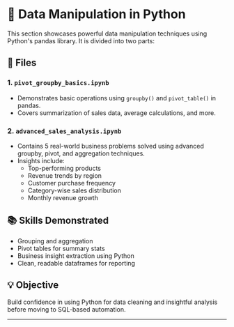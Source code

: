 # 🐍 Data Manipulation in Python

This section showcases powerful data manipulation techniques using Python's pandas library. It is divided into two parts:

## 📄 Files

### 1. `pivot_groupby_basics.ipynb`
- Demonstrates basic operations using `groupby()` and `pivot_table()` in pandas.
- Covers summarization of sales data, average calculations, and more.

### 2. `advanced_sales_analysis.ipynb`
- Contains 5 real-world business problems solved using advanced groupby, pivot, and aggregation techniques.
- Insights include:
  - Top-performing products
  - Revenue trends by region
  - Customer purchase frequency
  - Category-wise sales distribution
  - Monthly revenue growth

## 📚 Skills Demonstrated
- Grouping and aggregation
- Pivot tables for summary stats
- Business insight extraction using Python
- Clean, readable dataframes for reporting

## 💡 Objective
Build confidence in using Python for data cleaning and insightful analysis before moving to SQL-based automation.

---

